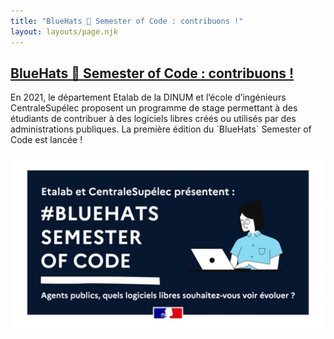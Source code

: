 ```yaml
---
title: "BlueHats 🧢 Semester of Code : contribuons !"
layout: layouts/page.njk
---
```


<div class="fr-grid-row fr-grid-row--gutters">
  <div class="fr-col-12">
    <div class="fr-card fr-card--horizontal fr-enlarge-link">
      <div class="fr-card__body">
        <h2 class="fr-card__title">
          <a href="https://www.etalab.gouv.fr/etalab-et-centralesupelec-lancent-le-bluehats-semester-of-code/" class="fr-card__link">BlueHats 🧢 Semester of Code : contribuons !</a>
        </h2>
        <p class="fr-card__desc">
	  En 2021, le département Etalab de la DINUM et l’école d’ingénieurs CentraleSupélec proposent un programme de stage permettant à des étudiants de contribuer à des logiciels libres créés ou utilisés par des administrations publiques. La première édition du `BlueHats` Semester of Code est lancée !
        </p>
      </div>
      <div class="fr-card__img">
        <img src="/img/bluehats-semester-of-code.jpg" alt="">
      </div>
    </div>
  </div>
</div>

<!-- <div class="fr-highlight">
     <p><a href="https://www.etalab.gouv.fr/etalab-et-centralesupelec-lancent-le-bluehats-semester-of-code">Plus d'informations sur le blog d'Etalab</a>
     </p>
     </div> -->

